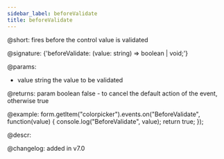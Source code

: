 ```yaml
---
sidebar_label: beforeValidate
title: beforeValidate
---          
```


@short: fires before the control value is validated

@signature: {'beforeValidate: (value: string) => boolean | void;'} 

@params:
- value       string  the value to be validated

@returns:
param   boolean     false - to cancel the default action of the event, otherwise true

@example:
form.getItem("colorpicker").events.on("BeforeValidate", function(value) {
    console.log("BeforeValidate", value);
    return true;
});

@descr:

@changelog: added in v7.0

[comment]: # (@relatedapi: form/api/colorpicker/colorpicker_validate_method.md)
